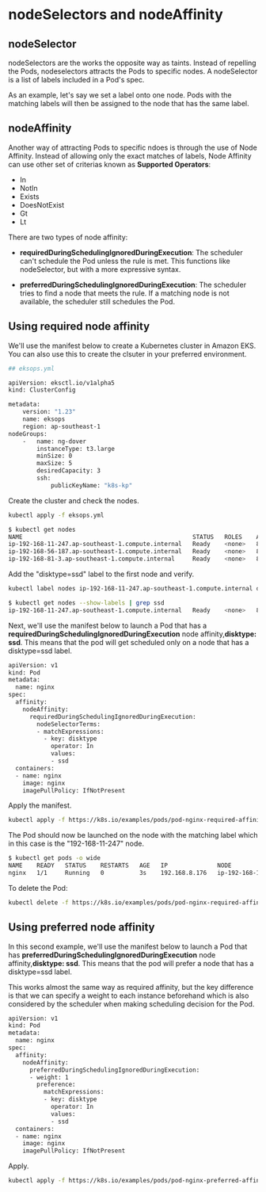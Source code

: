 
# nodeSelectors and nodeAffinity

## nodeSelector 

nodeSelectors are the works the opposite way as taints. Instead of repelling the Pods, nodeselectors attracts the Pods to specific nodes. A nodeSelector is a list of labels included in a Pod's spec.

As an example, let's say we set a label onto one node. Pods with the matching labels will then be assigned to the node that has the same label.

## nodeAffinity 

Another way of attracting Pods to specific ndoes is through the use of Node Affinity. Instead of allowing only the exact matches of labels, Node Affinity can use other set of criterias known as **Supported Operators**:

- In 
- NotIn 
- Exists 
- DoesNotExist 
- Gt 
- Lt

There are two types of node affinity:

- **requiredDuringSchedulingIgnoredDuringExecution**: The scheduler can't schedule the Pod unless the rule is met. This functions like nodeSelector, but with a more expressive syntax.

- **preferredDuringSchedulingIgnoredDuringExecution**: The scheduler tries to find a node that meets the rule. If a matching node is not available, the scheduler still schedules the Pod.
 
## Using required node affinity

We'll use the manifest below to create a Kubernetes cluster in Amazon EKS. You can also use this to create the clsuter in your preferred environment.

```bash
## eksops.yml

apiVersion: eksctl.io/v1alpha5
kind: ClusterConfig

metadata:
    version: "1.23"
    name: eksops
    region: ap-southeast-1 
nodeGroups:
    -   name: ng-dover
        instanceType: t3.large
        minSize: 0
        maxSize: 5
        desiredCapacity: 3
        ssh: 
            publicKeyName: "k8s-kp" 
```

Create the cluster and check the nodes.

```bash
kubectl apply -f eksops.yml  
```
```bash
$ kubectl get nodes
NAME                                                STATUS   ROLES    AGE   VERSION
ip-192-168-11-247.ap-southeast-1.compute.internal   Ready    <none>   8h    v1.23.13-eks-fb459a0
ip-192-168-56-187.ap-southeast-1.compute.internal   Ready    <none>   8h    v1.23.13-eks-fb459a0
ip-192-168-81-3.ap-southeast-1.compute.internal     Ready    <none>   8h    v1.23.13-eks-fb459a0 
```

Add the "disktype=ssd" label to the first node and verify.

```bash
kubectl label nodes ip-192-168-11-247.ap-southeast-1.compute.internal disktype=ssd
```
```bash
$ kubectl get nodes --show-labels | grep ssd
ip-192-168-11-247.ap-southeast-1.compute.internal   Ready    <none>   8h    v1.23.13-eks-fb459a0   ....disktype=ssd...
```

Next, we'll use the manifest below to launch a Pod that has a **requiredDuringSchedulingIgnoredDuringExecution** node affinity,**disktype: ssd**. This means that the pod will get scheduled only on a node that has a disktype=ssd label.

```bash
apiVersion: v1
kind: Pod
metadata:
  name: nginx
spec:
  affinity:
    nodeAffinity:
      requiredDuringSchedulingIgnoredDuringExecution:
        nodeSelectorTerms:
        - matchExpressions:
          - key: disktype
            operator: In
            values:
            - ssd            
  containers:
  - name: nginx
    image: nginx
    imagePullPolicy: IfNotPresent
```

Apply the manifest.

```bash
kubectl apply -f https://k8s.io/examples/pods/pod-nginx-required-affinity.yaml
```

The Pod should now be launched on the node with the matching label which in this case is the "192-168-11-247" node.

```bash
$ kubectl get pods -o wide
NAME    READY   STATUS    RESTARTS   AGE   IP              NODE                                                NOMINATED NODE   READINESS GATES
nginx   1/1     Running   0          3s    192.168.8.176   ip-192-168-11-247.ap-southeast-1.compute.internal   <none>           <none> 
```

To delete the Pod:

```bash
kubectl delete -f https://k8s.io/examples/pods/pod-nginx-required-affinity.yaml
```

## Using preferred node affinity

In this second example, we'll use the manifest below to launch a Pod that has **preferredDuringSchedulingIgnoredDuringExecution** node affinity,**disktype: ssd**. This means that the pod will prefer a node that has a disktype=ssd label. 

This works almost the same way as required affinity, but the key difference is that we can specify a weight to each instance beforehand which is also considered by the scheduler when making scheduling decision for the Pod. 

```bash
apiVersion: v1
kind: Pod
metadata:
  name: nginx
spec:
  affinity:
    nodeAffinity:
      preferredDuringSchedulingIgnoredDuringExecution:
      - weight: 1
        preference:
          matchExpressions:
          - key: disktype
            operator: In
            values:
            - ssd          
  containers:
  - name: nginx
    image: nginx
    imagePullPolicy: IfNotPresent 
```

Apply.

```bash
kubectl apply -f https://k8s.io/examples/pods/pod-nginx-preferred-affinity.yaml
```